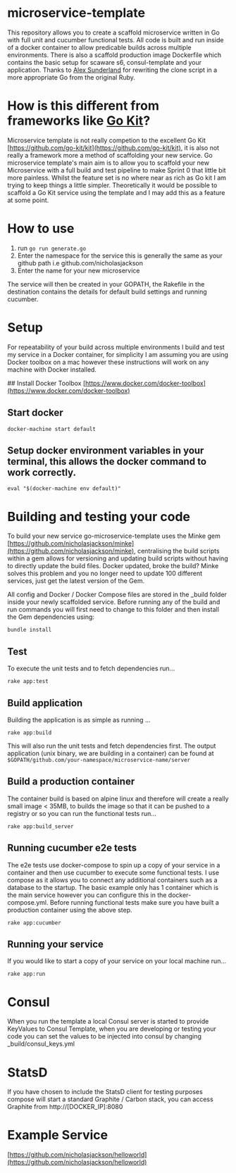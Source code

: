 # microservice-template
This repository allows you to create a scaffold microservice written in Go with full unit and cucumber functional tests.  All code is built and run inside of a docker container to allow predicable builds across multiple environments.  There is also a scaffold production image Dockerfile which contains the basic setup for scaware s6, consul-template and your application.  Thanks to [Alex Sunderland](https://github.com/AgentAntelope) for rewriting the clone script in a more appropriate Go from the original Ruby.

# How is this different from frameworks like [Go Kit](https://github.com/go-kit/kit)?
Microservice template is not really competion to the excellent Go Kit [https://github.com/go-kit/kit](https://github.com/go-kit/kit), it is also not really a framework more a method of scaffolding your new service. Go microservice template's main aim is to allow you to scaffold your new Microservice with a full build and test pipeline to make Sprint 0 that little bit more painless.  Whilst the feature set is no where near as rich as Go kit I am trying to keep things a little simpler.  Theoretically it would be possible to scaffold a Go Kit service using the template and I may add this as a feature at some point.

# How to use
1. run `go run generate.go`
2. Enter the namespace for the service this is generally the same as your github path i.e github.com/nicholasjackson
3. Enter the name for your new microservice

The service will then be created in your GOPATH, the Rakefile in the destination contains the details for default build settings and running cucumber.

# Setup
For repeatability of your build across multiple environments I build and test my service in a Docker container, for simplicity I am assuming you are using Docker toolbox on a mac however these instructions will work on any machine with Docker installed.

## Install Docker Toolbox
[https://www.docker.com/docker-toolbox](https://www.docker.com/docker-toolbox)

## Start docker
```
docker-machine start default
```

## Setup docker environment variables in your terminal, this allows the docker command to work correctly.
```
eval "$(docker-machine env default)"
```

# Building and testing your code
To build your new service go-microservice-template uses the Minke gem [https://github.com/nicholasjackson/minke](https://github.com/nicholasjackson/minke), centralising the build scripts within a gem allows for versioning and updating build scripts without having to directly update the build files.  Docker updated, broke the build?  Minke solves this problem and you no longer need to update 100 different services, just get the latest version of the Gem.  

All config and Docker / Docker Compose files are stored in the _build folder inside your newly scaffolded service.  Before running any of the build and run commands you will first need to change to this folder and then install the Gem dependencies using:
``` 
bundle install
```

## Test
To execute the unit tests and to fetch dependencies run...
```
rake app:test
```

## Build application
Building the application is as simple as running ...
```
rake app:build
```
This will also run the unit tests and fetch dependencies first.  The output application (unix binary, we are building in a container) can be found at `$GOPATH/github.com/your-namespace/microservice-name/server`

## Build a production container
The container build is based on alpine linux and therefore will create a really small image < 35MB, to builds the image so that it can be pushed to a registry or so you can run the functional tests run...
```
rake app:build_server
```

## Running cucumber e2e tests
The e2e tests use docker-compose to spin up a copy of your service in a container and then use cucumber to execute some functional tests.  I use compose as it allows you to connect any additional containers such as a database to the startup.  The basic example only has 1 container which is the main service however you can configure this in the docker-compose.yml.  Before running functional tests make sure you have built a production container using the above step.
```
rake app:cucumber
```

## Running your service
If you would like to start a copy of your service on your local machine run...
```
rake app:run
```

# Consul
When you run the template a local Consul server is started to provide KeyValues to Consul Template, when you are developing or testing your code you can set the values to be injected into consul by changing _build/consul_keys.yml

# StatsD
If you have chosen to include the StatsD client for testing purposes compose will start a standard Graphite / Carbon stack, you can access Graphite from http://[DOCKER_IP]:8080

# Example Service
[https://github.com/nicholasjackson/helloworld](https://github.com/nicholasjackson/helloworld)
